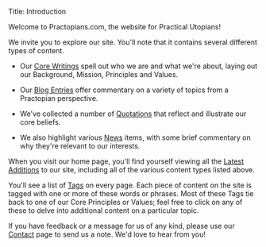 Title: Introduction

Welcome to Practopians.com, the website for Practical Utopians!

We invite you to explore our site. You'll note that it contains several different types of content. 

* Our [Core Writings](http://www.practopians.com/content/core) spell out who we are and what we're about, laying out our Background, Mission, Principles and Values. 

* Our [Blog Entries](http://www.practopians.com/blog) offer commentary on a variety of topics from a Practopian perspective. 

* We've collected a number of [Quotations](http://www.practopians.com/quotes) that reflect and illustrate our core beliefs. 

* We also highlight various [News](http://www.practopians.com/news) items, with some brief commentary on why they're relevant to our interests. 

When you visit our home page, you'll find yourself viewing all the [Latest Additions](http://www.practopians.com/latest) to our site, including all of the various content types listed above. 

You'll see a list of [Tags](http://www.practopians.com/tags) on every page. Each piece of content on the site is tagged with one or more of these words or phrases. Most of these Tags tie back to one of our Core Principles or Values; feel free to click on any of these to delve into additional content on a particular topic. 

If you have feedback or a message for us of any kind, please use our [Contact](http://practopians.com/contact) page to send us a note. We'd love to hear from you!
